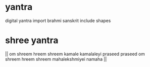 # yantra
digital yantra import brahmi sanskrit 
include shapes
# shree yantra
|| om shreem hreem shreem kamale
kamalaleyi praseed praseed
om shreem hreem shreem mahalekshmiyei
namaha ||
